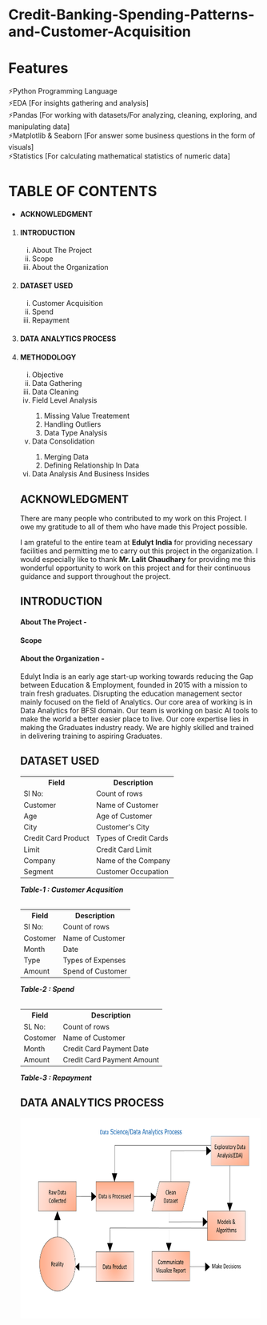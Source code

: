 # Credit-Banking-Spending-Patterns-and-Customer-Acquisition

# Features
⚡Python Programming Language<br>
⚡EDA [For insights gathering and analysis]<br>
⚡Pandas [For working with datasets/For analyzing, cleaning, exploring, and manipulating data]<br>
⚡Matplotlib & Seaborn [For answer some business questions in the form of visuals]<br>
⚡Statistics [For calculating  mathematical statistics of numeric data]
    
# TABLE OF CONTENTS
<ul>
    <li><h4>ACKNOWLEDGMENT</h4></li>
</ul>
<ol><li><h4>INTRODUCTION</h4></li>
    <ol type="i">
      <li>About The Project</li>
      <li>Scope</li>
      <li>About the Organization</li>
    </ol>
    <li><h4>DATASET USED</h4></li>
    <ol type="i">
      <li>Customer Acquisition</li>
      <li>Spend</li>
      <li>Repayment</li>
    </ol>
    <li><h4>DATA ANALYTICS PROCESS</h4></li>
    <li><h4>METHODOLOGY</h4></li>
    <ol type="i">
    <li>Objective</li>
    <li>Data Gathering</li>
    <li>Data Cleaning</li>
    <li>Field Level Analysis</li>
        <ol>
            <li>Missing Value Treatement</li>
            <li>Handling Outliers</li>
            <li>Data Type Analysis</li>
        </ol>
    <li>Data Consolidation</li>
        <ol>
            <li>Merging Data</li>
            <li>Defining Relationship In Data</li>
        </ol>
    <li>Data Analysis And Business Insides</li>    
</ol>

## ACKNOWLEDGMENT
<p>There are many people who contributed to my work on this Project. I owe my gratitude to all of 
them who have made this Project possible.</p>
<p> I am grateful to the entire team at <b>Edulyt India</b> for providing necessary facilities and permitting me to carry out this project in the organization. I would especially like to thank <b>Mr. Lalit 
Chaudhary</b> for providing me this wonderful opportunity to work on this project and for their 
continuous guidance and support throughout the project.
</p>

## INTRODUCTION
#### About The Project -
#### Scope
#### About the Organization - 
<p>
    Edulyt India is an early age start-up working towards reducing the Gap between Education & 
Employment, founded in 2015 with a mission to train fresh graduates. Disrupting the education 
management sector mainly focused on the field of Analytics. 
Our core area of working is in Data Analytics for BFSI domain. 
Our team is working on basic AI tools to make the world a better easier place to live. Our core 
expertise lies in making the Graduates industry ready. We are highly skilled and trained in 
delivering training to aspiring Graduates. </p>


## DATASET USED
<div class="w3-container">
  <table class="w3-table-all w3-card-4">
    <tr>
      <th>Field</th>
      <th>Description</th>
    </tr>
    <tr>
      <td>Sl No:</td>
      <td>Count of rows</td>
    </tr>
    <tr>
      <td>Customer</td>
      <td>Name of Customer</td>
    </tr>
    <tr>
      <td>Age</td>
      <td>Age of Customer</td>
    </tr>
    <tr>
      <td>City</td>
      <td>Customer's City</td>
    </tr>
    <tr>
        <td>Credit Card Product</td>
        <td>Types of Credit Cards</td>
    </tr>
    <tr>
        <td>Limit</td>
        <td>Credit Card Limit</td>
    </tr>
    <tr>
        <td>Company</td>
        <td>Name of the Company</td>
    </tr>
    <tr>
        <td>Segment</td>
        <td>Customer Occupation</td>
    </tr>    
  </table>
</div>
<i><b>Table-1 : Customer Acqusition</b></i>
<div class="w3-container"><br>
  <table class="w3-table-all w3-card-4">
    <tr>
      <th>Field</th>
      <th>Description</th>
    </tr>
    <tr>
      <td>Sl No:</td>
      <td>Count of rows</td>
    </tr>
    <tr>
      <td>Costomer</td>
      <td>Name of Customer</td>
    </tr>
    <tr>
      <td>Month</td>
      <td>Date</td>
    </tr>
    <tr>
      <td>Type</td>
      <td>Types of Expenses</td>
    </tr>
    <tr>
        <td>Amount</td>
        <td>Spend of Customer</td>
    </tr>
  </table>
</div>
<i><b>Table-2 : Spend</b></i>
<div class="w3-container"><br>
  <table class="w3-table-all w3-card-4">
    <tr>
      <th>Field</th>
      <th>Description</th>
    </tr>
    <tr>
      <td>SL No:</td>
      <td>Count of rows</td>
    </tr>
    <tr>
      <td>Costomer</td>
      <td>Name of Customer</td>
    </tr>
    <tr>
      <td>Month</td>
      <td>Credit Card Payment Date</td>
    </tr>
    <tr>
        <td>Amount</td>
        <td>Credit Card Payment Amount</td>
    </tr>
  </table>
</div><i><b>Table-3 : Repayment</b></i>



## DATA ANALYTICS PROCESS
<img src="Data_Analytics_Process.png" alt="Data Analytics Process" width="500" height="400"> 



             

